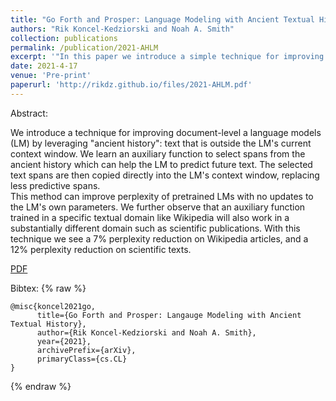 ```yaml
---
title: "Go Forth and Prosper: Language Modeling with Ancient Textual History"
authors: "Rik Koncel-Kedziorski and Noah A. Smith"
collection: publications
permalink: /publication/2021-AHLM
excerpt: '"In this paper we introduce a simple technique for improving language modeling of long documents by effectively extending the LM's accessible history beyond the architecture-specified context window and into the ancient history---text which comes before the beginning of the context window. "'
date: 2021-4-17
venue: 'Pre-print'
paperurl: 'http://rikdz.github.io/files/2021-AHLM.pdf'
---
```


Abstract:

We introduce a technique for improving document-level a language models (LM) by leveraging "ancient history":  text that is outside the LM's current context window. 
We learn an auxiliary function to select spans from the ancient history which can help the LM to predict future text. 
The selected text spans are then copied directly into the LM's context window, replacing less predictive spans.  
This method can improve perplexity of pretrained LMs with no updates to the LM's own parameters. 
We further observe that an auxiliary function trained in a specific textual domain like Wikipedia will also work in a substantially different domain such as scientific publications. 
With this technique we see a 7% perplexity reduction on Wikipedia articles, and a 12% perplexity reduction on scientific texts. 

[PDF](http://rikdz.github.io/files/2021-AHLM.pdf)

Bibtex:
{% raw %}
```
@misc{koncel2021go,
      title={Go Forth and Prosper: Langauge Modeling with Ancient Textual History},
      author={Rik Koncel-Kedziorski and Noah A. Smith},
      year={2021},
      archivePrefix={arXiv},
      primaryClass={cs.CL}
}
```
{% endraw %}
